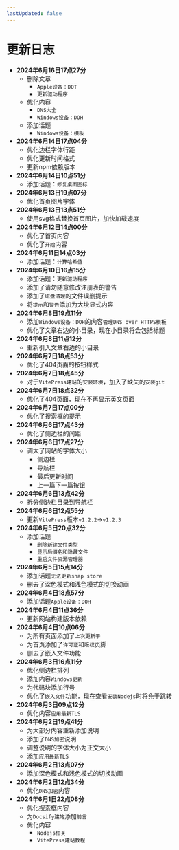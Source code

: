 ```yaml
---
lastUpdated: false
---
```


# 更新日志

- **2024年6月16日17点27分**
	- 删除文章
		- ```Apple设备：DOT```
		- ```更新驱动程序```
	- 优化内容
		- ```DNS大全```
		- ```Windows设备：DOH```
	- 添加话题
		- ```Windows设备：模板```
- **2024年6月14日17点04分**
	- 优化边栏字体行距
	- 优化更新时间格式
	- 更新npm依赖版本
- **2024年6月14日10点51分**
	- 添加话题：```修复桌面图标```
- **2024年6月13日19点07分**
	- 优化首页图片字体
- **2024年6月13日13点51分**
	- 使用svg格式替换首页图片，加快加载速度
- **2024年6月12日14点00分**
	- 优化了首页内容
	- 优化了```开始```内容
- **2024年6月11日14点03分**
	- 添加话题：```计算哈希值```
- **2024年6月10日16点15分**
	- 添加话题：```更新驱动程序```
	- 添加了请勿随意修改注册表的警告
	- 添加了```磁盘清理```的文件误删提示
	- 将```提示```和```警告```添加为大块显式内容
- **2024年6月8日19点11分**
	- 添加```Windows设备：DOH```的内容```管理DNS over HTTPS模板```
	- 优化了文章右边的小目录，现在小目录将会包括标题
- **2024年6月8日11点12分**
	- 重新引入文章右边的小目录
- **2024年6月7日18点53分**
	- 优化了404页面的按钮样式
- **2024年6月7日18点45分**
	- 对于```VitePress建站```的```安装环境```，加入了缺失的```安装git```
- **2024年6月7日18点32分**
	- 优化了404页面，现在不再显示英文页面
- **2024年6月7日17点00分**
	- 优化了搜索框的提示
- **2024年6月6日17点43分**
	- 优化了侧边栏的间距
- **2024年6月6日17点27分**
	- 调大了网站的字体大小
		- 侧边栏
		- 导航栏
		- 最后更新时间
		- 上一篇下一篇按钮
- **2024年6月6日13点42分**
	- 拆分侧边栏目录到导航栏
- **2024年6月6日12点55分**
	- 更新```VitePress```版本```v1.2.2```->```v1.2.3```
- **2024年6月5日20点32分**
	- 添加话题
		- ```删除新建文件类型```
		- ```显示后缀名和隐藏文件```
		- ```重启文件资源管理器```
- **2024年6月5日15点14分**
	- 添加话题```无法更新snap store```
	- 删去了深色模式和浅色模式的切换动画
- **2024年6月4日18点57分**
	- 添加话题```Apple设备：DOH```
- **2024年6月4日11点36分**
	- 更新网站构建版本依赖
- **2024年6月4日10点06分**
	- 为所有页面添加了```上次更新于```
	- 为首页添加了```许可证```和```版权```页脚
	- 删去了嵌入文件功能
- **2024年6月3日16点11分**
	- 优化侧边栏排列
	- 添加内容```Windows更新```
	- 为代码块添加行号
	- 优化了```嵌入文件```功能，现在查看```安装Nodejs```时将免于跳转
- **2024年6月3日09点12分**
	- 优化内容```应用最新TLS```
- **2024年6月2日19点41分**
	- 为大部分内容重新添加说明
	- 添加了```DNS加密```说明
	- 调整说明的字体大小为正文大小
	- 添加```应用最新TLS```
- **2024年6月2日13点07分**
	- 添加深色模式和浅色模式的切换动画
- **2024年6月2日12点34分**
	- 优化```DNS加密```内容
- **2024年6月1日22点08分**
	- 优化搜索框内容
	- 为```Docsify建站```添加```前言```
	- 优化内容
		- ```Nodejs相关```
		- ```VitePress建站教程```
